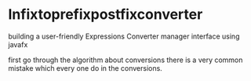 # Infixtoprefixpostfixconverter
building a user-friendly Expressions Converter manager interface using javafx 

first go through the algorithm about conversions there is a very common mistake which every one do in the conversions.
